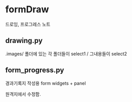 # formDraw
드로잉, 프로그레스 노트


## drawing.py
.images/ 폴더에 있는 각 폴더들이 select1 / 그내용들이 select2

## form_progress.py
경과기록지 작성용 form widgets + panel


원격지에서 수정함.